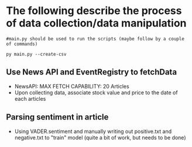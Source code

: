 # The following describe the process of data collection/data manipulation
 ```
 #main.py should be used to run the scripts (maybe follow by a couple of commands)

 py main.py --create-csv
 ```
## Use News API and EventRegistry to fetchData
* NewsAPI: MAX FETCH CAPABILITY: 20 Articles
* Upon collecting data, associate stock value and price to the date of each articles

## Parsing sentiment in article
* Using VADER.sentiment and manually writing out positive.txt and negative.txt to "train" model (quite a bit of 
    work, but needs to be done)